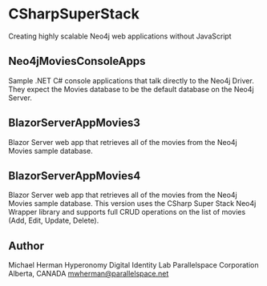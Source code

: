 # CSharpSuperStack
Creating highly scalable Neo4j web applications without JavaScript 

## Neo4jMoviesConsoleApps

Sample .NET C# console applications that talk directly to the Neo4j Driver. They expect the Movies database to be the default database on the Neo4j Server.

## BlazorServerAppMovies3

Blazor Server web app that retrieves all of the movies from the Neo4j Movies sample database.

## BlazorServerAppMovies4

Blazor Server web app that retrieves all of the movies from the Neo4j Movies sample database.  This version uses the CSharp Super Stack Neo4j Wrapper library and supports 
full CRUD operations on the list of movies (Add, Edit, Update, Delete).

## Author
Michael Herman
Hyperonomy Digital Identity Lab
Parallelspace Corporation
Alberta, CANADA
mwherman@parallelspace.net
